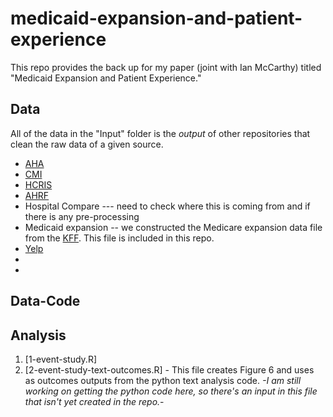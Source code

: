 # medicaid-expansion-and-patient-experience
This repo provides the back up for my paper (joint with Ian McCarthy) titled "Medicaid Expansion and Patient Experience."

## Data
All of the data in the "Input" folder is the *output* of other repositories that clean the raw data of a given source. 
- [AHA](https://github.com/imccart/aha-data)
- [CMI](https://github.com/kaylynsanbower/cmi-data)
- [HCRIS](https://github.com/imccart/HCRIS)
- [AHRF](https://github.com/kaylynsanbower/ahrf-data)
- Hospital Compare --- need to check where this is coming from and if there is any pre-processing
- Medicaid expansion -- we constructed the Medicare expansion data file from the [KFF](https://www.kff.org/medicaid/issue-brief/status-of-state-medicaid-expansion-decisions-interactive-map/). This file is included in this repo. 
- [Yelp](https://github.com/kaylynsanbower/hospital-yelp-data)
- 
- 



## Data-Code

## Analysis 
1. [1-event-study.R]
2. [2-event-study-text-outcomes.R] - This file creates Figure 6 and uses as outcomes outputs from the python text analysis code. *-I am still working on getting the python code here, so there's an input in this file that isn't yet created in the repo.*-
